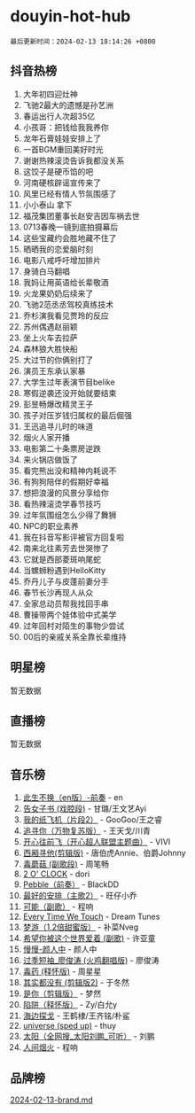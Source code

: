 # douyin-hot-hub

`最后更新时间：2024-02-13 18:14:26 +0800`

## 抖音热榜

1. 大年初四迎灶神
1. 飞驰2最大的遗憾是孙艺洲
1. 春运出行人次超35亿
1. 小孩哥：把钱给我我养你
1. 龙年石膏娃娃安排上了
1. 一首BGM重回美好时光
1. 谢谢热辣滚烫告诉我都没关系
1. 这饺子是硬币馅的吧
1. 河南硬核辟谣宣传来了
1. 风里已经有情人节氛围感了
1. 小小泰山 拿下
1. 福茂集团董事长赵安吉因车祸去世
1. 0713春晚一镜到底拍摄幕后
1. 这些宝藏约会胜地藏不住了
1. 晒晒我的恋爱脑时刻
1. 电影八戒呼吁增加排片
1. 身骑白马翻唱
1. 我妈让用英语给长辈敬酒
1. 火龙果奶奶后续来了
1. 飞驰2范丞丞驾校真练技术
1. 乔杉演我看见贾玲的反应
1. 苏州偶遇赵丽颖
1. 坐上火车去拉萨
1. 森林狼大胜快船
1. 大过节的你俩别打了
1. 演员王东承认家暴
1. 大学生过年表演节目belike
1. 寒假逆袭还没开始就要结束
1. 彭昱畅爆改精灵王子
1. 孩子对压岁钱归属权的最后倔强
1. 王迅追寻儿时的味道
1. 烟火人家开播
1. 电影第二十条票房逆跌
1. 来火锅店做饭了
1. 看完熊出没和精神内耗说不
1. 有狗狗陪伴的假期好幸福
1. 想把浪漫的风景分享给你
1. 看热辣滚烫学春节技巧
1. 过年氛围组怎么少得了舞狮
1. NPC的职业素养
1. 我在抖音写影评被官方回复啦
1. 南来北往素芳去世哭惨了
1. 它就是西部菱斑响尾蛇
1. 当螺蛳粉遇到HelloKitty
1. 乔丹儿子与皮蓬前妻分手
1. 春节长沙再现人从众
1. 全家总动员帮我找回手串
1. 曹操带两个娃体验中式美学
1. 过年回村对陌生的事物少尝试
1. 00后的亲戚关系全靠长辈维持

## 明星榜

暂无数据

## 直播榜

暂无数据

## 音乐榜

1. [此生不换（en版）-前奏](https://sf5-hl-cdn-tos.douyinstatic.com/obj/tos-cn-ve-2774/oMDvUGwhKrKYDEqXiMYEwxZqBWIJFA92CiLAO) - en
1. [告女子书 (戏腔段)](https://sf5-hl-cdn-tos.douyinstatic.com/obj/tos-cn-ve-2774/osCCzFxWgstBDi92ZfBB4ht7gQENBmQMAl0eI6) - 甘璐/王文艺Ayi
1. [我的纸飞机（片段2）](https://sf3-cdn-tos.douyinstatic.com/obj/tos-cn-ve-2774/oM2ZrKcg2CD5AeRB2gkeXOFB1IxAGJdZPazYHf) - GooGoo/王之睿
1. [追寻你（万物复苏版）](https://sf5-hl-cdn-tos.douyinstatic.com/obj/tos-cn-ve-2774/oYeAZJsbjIDit9APmBg8u6uDUQnHmoCf3gbo74) - 王天戈/川青
1. [开心往前飞（开心超人联盟主题曲）](https://sf6-cdn-tos.douyinstatic.com/obj/tos-cn-ve-2774/9d8fb7c82cf1421fb93a9fe925275e0a) - VIVI
1. [西厢寻他(剪辑版)](https://sf5-hl-cdn-tos.douyinstatic.com/obj/tos-cn-ve-2774/oUsAVfAQKlRNxEv5qxvIB8o5qmIWUcXbzJKJhw) - 唐伯虎Annie、伯爵Johnny
1. [毒蘑菇 (副歌段)](https://sf5-hl-cdn-tos.douyinstatic.com/obj/tos-cn-ve-2774/ocDEUsfdLjxnlFXtfogBCiQCEqYB7QZgZ8VViM) - 周笔畅
1. [2 O' CLOCK](https://sf5-hl-cdn-tos.douyinstatic.com/obj/tos-cn-ve-2774/oIUBICeqlYQHTigCBOnCMlwBZJkgiBjt1oDfbg) - dori
1. [Pebble（前奏）](https://sf5-hl-cdn-tos.douyinstatic.com/obj/tos-cn-ve-2774/5e6913036e674b34b92df6abd1361f00) - BlackDD
1. [最好的安排（主歌2）](https://sf5-hl-cdn-tos.douyinstatic.com/obj/tos-cn-ve-2774/oMMZX1DuHpMwgoDztBmZswgQnbCeeANZxBHkFY) - 旺仔小乔
1. [可能（副歌）](https://sf3-cdn-tos.douyinstatic.com/obj/tos-cn-ve-2774/cde1731888894259b333569393c2fb51) - 程响
1. [Every Time We Touch](https://sf5-hl-cdn-tos.douyinstatic.com/obj/tos-cn-ve-2774/ogN6lUKQeBBfEVhIOMikG1CcJjugxk1tztZyhP) - Dream Tunes
1. [梦游（1.2倍甜蜜版）](https://sf5-hl-cdn-tos.douyinstatic.com/obj/tos-cn-ve-2774/o4gyAUm8hwufoEABmwVIiQtHsFuGzAEEWtNMzo) - 补菜Nveg
1. [希望你被这个世界爱着 (副歌)](https://sf5-hl-cdn-tos.douyinstatic.com/obj/tos-cn-ve-2774/oUHCmWQfZlE3QQBKBeD8rCFLpJzPgCpImhsxMt) - 许亚童
1. [慢慢-颜人中](https://sf5-hl-cdn-tos.douyinstatic.com/obj/tos-cn-ve-2774/ocjHNfBXdBxQNC8ZGAeoLMFTUgtBg8bkExunDC) - 颜人中
1. [过季短袖_廖俊涛 (火鸡翻唱版)](https://sf5-hl-cdn-tos.douyinstatic.com/obj/tos-cn-ve-2774/ogQVJl0tRBKxQgZji7YClFEBrVDeHpPTWfCZbQ) - 廖俊涛
1. [毒药 (释怀版)](https://sf5-hl-cdn-tos.douyinstatic.com/obj/tos-cn-ve-2774/oYILMEAzspdZBIzy4frJNB8ZHPHWAhiwowd4Ad) - 周星星
1. [其实都没有 (剪辑版2)](https://sf5-hl-cdn-tos.douyinstatic.com/obj/tos-cn-ve-2774/oEBNQenHZtBhxYjGgUDQk0BCHTigQafgFlbQ7k) - 于冬然
1. [是你（剪辑版）](https://sf6-cdn-tos.douyinstatic.com/obj/tos-cn-ve-2774/46019dae783c4c969944217fe1cfafc4) - 梦然
1. [陷阱（释怀版）](https://sf5-hl-cdn-tos.douyinstatic.com/obj/tos-cn-ve-2774/oE8C21LeZrzKLDFfQYgMzx4GAIHageG5IzayY7) - Zy/白允y
1. [海边探戈](https://sf3-cdn-tos.douyinstatic.com/obj/tos-cn-ve-2774/os9gE0VQCGqt6VQkZDyBBYvfSDY0QFe3vVmubn) - 王鹤棣/王齐铭/朴鲨
1. [universe (sped up)](https://sf5-hl-cdn-tos.douyinstatic.com/obj/tos-cn-ve-2774/oIQnurQLDCsdYeegkM4CKuVb23MZBXtX6QB8bv) - thuy
1. [太阳（全网搜_太阳刘鹏_可听）](https://sf5-hl-cdn-tos.douyinstatic.com/obj/tos-cn-ve-2774/ogWbyIQnlBFImVbeDocRdCIYtBHlbJXgfZMvgz) - 刘鹏
1. [人间烟火](https://sf5-hl-cdn-tos.douyinstatic.com/obj/tos-cn-ve-2774/947983139f35446684610238bba8e7a9) - 程响

## 品牌榜

[2024-02-13-brand.md](2024-02-13-brand.md)
